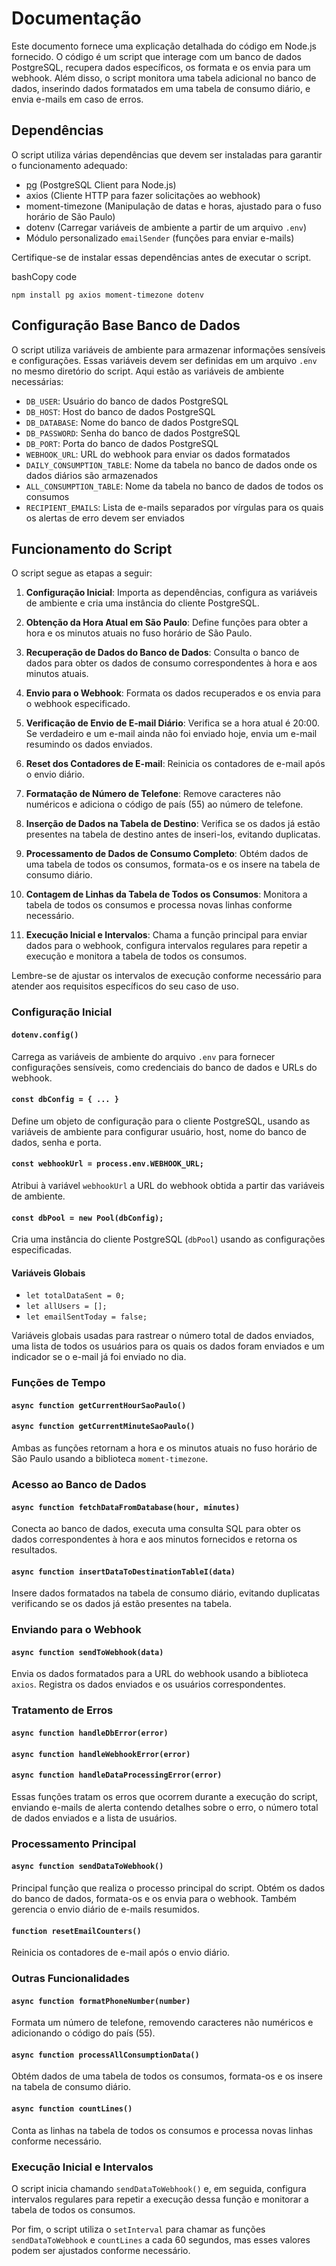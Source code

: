 Documentação
==================================

Este documento fornece uma explicação detalhada do código em Node.js fornecido. O código é um script que interage com um banco de dados PostgreSQL, recupera dados específicos, os formata e os envia para um webhook. Além disso, o script monitora uma tabela adicional no banco de dados, inserindo dados formatados em uma tabela de consumo diário, e envia e-mails em caso de erros.

Dependências
------------

O script utiliza várias dependências que devem ser instaladas para garantir o funcionamento adequado:

*   [pg](https://node-postgres.com/) (PostgreSQL Client para Node.js)
*   axios (Cliente HTTP para fazer solicitações ao webhook)
*   moment-timezone (Manipulação de datas e horas, ajustado para o fuso horário de São Paulo)
*   dotenv (Carregar variáveis de ambiente a partir de um arquivo `.env`)
*   Módulo personalizado `emailSender` (funções para enviar e-mails)

Certifique-se de instalar essas dependências antes de executar o script.

bashCopy code

`npm install pg axios moment-timezone dotenv`

Configuração Base Banco de Dados
------------

O script utiliza variáveis de ambiente para armazenar informações sensíveis e configurações. Essas variáveis devem ser definidas em um arquivo `.env` no mesmo diretório do script. Aqui estão as variáveis de ambiente necessárias:

*   `DB_USER`: Usuário do banco de dados PostgreSQL
*   `DB_HOST`: Host do banco de dados PostgreSQL
*   `DB_DATABASE`: Nome do banco de dados PostgreSQL
*   `DB_PASSWORD`: Senha do banco de dados PostgreSQL
*   `DB_PORT`: Porta do banco de dados PostgreSQL
*   `WEBHOOK_URL`: URL do webhook para enviar os dados formatados
*   `DAILY_CONSUMPTION_TABLE`: Nome da tabela no banco de dados onde os dados diários são armazenados
*   `ALL_CONSUMPTION_TABLE`: Nome da tabela no banco de dados de todos os consumos
*   `RECIPIENT_EMAILS`: Lista de e-mails separados por vírgulas para os quais os alertas de erro devem ser enviados

Funcionamento do Script
-----------------------

O script segue as etapas a seguir:

1.  **Configuração Inicial**: Importa as dependências, configura as variáveis de ambiente e cria uma instância do cliente PostgreSQL.
    
2.  **Obtenção da Hora Atual em São Paulo**: Define funções para obter a hora e os minutos atuais no fuso horário de São Paulo.
    
3.  **Recuperação de Dados do Banco de Dados**: Consulta o banco de dados para obter os dados de consumo correspondentes à hora e aos minutos atuais.
    
4.  **Envio para o Webhook**: Formata os dados recuperados e os envia para o webhook especificado.
    
5.  **Verificação de Envio de E-mail Diário**: Verifica se a hora atual é 20:00. Se verdadeiro e um e-mail ainda não foi enviado hoje, envia um e-mail resumindo os dados enviados.
    
6.  **Reset dos Contadores de E-mail**: Reinicia os contadores de e-mail após o envio diário.
    
7.  **Formatação de Número de Telefone**: Remove caracteres não numéricos e adiciona o código de país (55) ao número de telefone.
    
8.  **Inserção de Dados na Tabela de Destino**: Verifica se os dados já estão presentes na tabela de destino antes de inseri-los, evitando duplicatas.
    
9.  **Processamento de Dados de Consumo Completo**: Obtém dados de uma tabela de todos os consumos, formata-os e os insere na tabela de consumo diário.
    
10.  **Contagem de Linhas da Tabela de Todos os Consumos**: Monitora a tabela de todos os consumos e processa novas linhas conforme necessário.
    
11.  **Execução Inicial e Intervalos**: Chama a função principal para enviar dados para o webhook, configura intervalos regulares para repetir a execução e monitora a tabela de todos os consumos.
    

Lembre-se de ajustar os intervalos de execução conforme necessário para atender aos requisitos específicos do seu caso de uso.

### Configuração Inicial

#### `dotenv.config()`

Carrega as variáveis de ambiente do arquivo `.env` para fornecer configurações sensíveis, como credenciais do banco de dados e URLs do webhook.

#### `const dbConfig = { ... }`

Define um objeto de configuração para o cliente PostgreSQL, usando as variáveis de ambiente para configurar usuário, host, nome do banco de dados, senha e porta.

#### `const webhookUrl = process.env.WEBHOOK_URL;`

Atribui à variável `webhookUrl` a URL do webhook obtida a partir das variáveis de ambiente.

#### `const dbPool = new Pool(dbConfig);`

Cria uma instância do cliente PostgreSQL (`dbPool`) usando as configurações especificadas.

#### Variáveis Globais

*   `let totalDataSent = 0;`
*   `let allUsers = [];`
*   `let emailSentToday = false;`

Variáveis globais usadas para rastrear o número total de dados enviados, uma lista de todos os usuários para os quais os dados foram enviados e um indicador se o e-mail já foi enviado no dia.

### Funções de Tempo

#### `async function getCurrentHourSaoPaulo()`

#### `async function getCurrentMinuteSaoPaulo()`

Ambas as funções retornam a hora e os minutos atuais no fuso horário de São Paulo usando a biblioteca `moment-timezone`.

### Acesso ao Banco de Dados

#### `async function fetchDataFromDatabase(hour, minutes)`

Conecta ao banco de dados, executa uma consulta SQL para obter os dados correspondentes à hora e aos minutos fornecidos e retorna os resultados.

#### `async function insertDataToDestinationTableI(data)`

Insere dados formatados na tabela de consumo diário, evitando duplicatas verificando se os dados já estão presentes na tabela.

### Enviando para o Webhook

#### `async function sendToWebhook(data)`

Envia os dados formatados para a URL do webhook usando a biblioteca `axios`. Registra os dados enviados e os usuários correspondentes.

### Tratamento de Erros

#### `async function handleDbError(error)`

#### `async function handleWebhookError(error)`

#### `async function handleDataProcessingError(error)`

Essas funções tratam os erros que ocorrem durante a execução do script, enviando e-mails de alerta contendo detalhes sobre o erro, o número total de dados enviados e a lista de usuários.

### Processamento Principal

#### `async function sendDataToWebhook()`

Principal função que realiza o processo principal do script. Obtém os dados do banco de dados, formata-os e os envia para o webhook. Também gerencia o envio diário de e-mails resumidos.

#### `function resetEmailCounters()`

Reinicia os contadores de e-mail após o envio diário.

### Outras Funcionalidades

#### `async function formatPhoneNumber(number)`

Formata um número de telefone, removendo caracteres não numéricos e adicionando o código do país (55).

#### `async function processAllConsumptionData()`

Obtém dados de uma tabela de todos os consumos, formata-os e os insere na tabela de consumo diário.

#### `async function countLines()`

Conta as linhas na tabela de todos os consumos e processa novas linhas conforme necessário.

### Execução Inicial e Intervalos

O script inicia chamando `sendDataToWebhook()` e, em seguida, configura intervalos regulares para repetir a execução dessa função e monitorar a tabela de todos os consumos.

Por fim, o script utiliza o `setInterval` para chamar as funções `sendDataToWebhook` e `countLines` a cada 60 segundos, mas esses valores podem ser ajustados conforme necessário.
